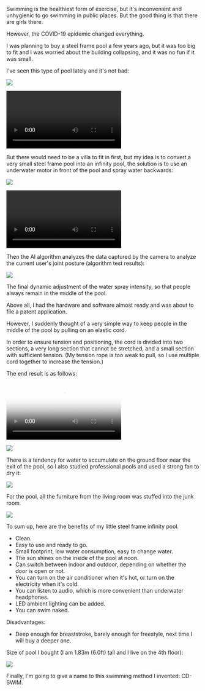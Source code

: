 
Swimming is the healthiest form of exercise, but it's inconvenient and unhygienic to go swimming in public places. But the good thing is that there are girls there.

However, the COVID-19 epidemic changed everything.

I was planning to buy a steel frame pool a few years ago, but it was too big to fit and I was worried about the building collapsing, and it was no fun if it was small.

I've seen this type of pool lately and it's not bad:

<img src="sub/target.jpg" style="max-width:100%">

<video src="sub/target.mp4" style="max-width:100%" controls></video>

But there would need to be a villa to fit in first, but my idea is to convert a very small steel frame pool into an infinity pool, the solution is to use an underwater motor in front of the pool and spray water backwards:

<img src="sub/motor.jpg" style="max-width:100%">

<video src="sub/motor.mp4" style="max-width:100%" controls></video>


Then the AI algorithm analyzes the data captured by the camera to analyze the current user's joint posture (algorithm test results):

<img src="sub/deep_learning.jpg" style="max-width:100%">


The final dynamic adjustment of the water spray intensity, so that people always remain in the middle of the pool.

Above all, I had the hardware and software almost ready and was about to file a patent application.

However, I suddenly thought of a very simple way to keep people in the middle of the pool by pulling on an elastic cord.

In order to ensure tension and positioning, the cord is divided into two sections, a very long section that cannot be stretched, and a small section with sufficient tension. (My tension rope is too weak to pull, so I use multiple cord together to increase the tension.)

The end result is as follows:

<video src="sub/final_sm.mp4" poster="sub/final_poster.jpg" style="max-width:100%" controls></video>

<img src="sub/final.jpg" style="max-width:100%">

There is a tendency for water to accumulate on the ground floor near the exit of the pool, so I also studied professional pools and used a strong fan to dry it:

<img src="sub/fan.jpg" style="max-width:100%">

For the pool, all the furniture from the living room was stuffed into the junk room.

<img src="sub/sundries.jpg" style="max-width:100%">

To sum up, here are the benefits of my little steel frame infinity pool.
 - Clean.
 - Easy to use and ready to go.
 - Small footprint, low water consumption, easy to change water.
 - The sun shines on the inside of the pool at noon.
 - Can switch between indoor and outdoor, depending on whether the door is open or not.
 - You can turn on the air conditioner when it's hot, or turn on the electricity when it's cold.
 - You can listen to audio, which is more convenient than underwater headphones.
 - LED ambient lighting can be added.
 - You can swim naked.

Disadvantages:
 - Deep enough for breaststroke, barely enough for freestyle, next time I will buy a deeper one.

Size of pool I bought (I am 1.83m (6.0ft) tall and I live on the 4th floor):

<img src="sub/size.jpg" style="max-width:100%">

Finally, I'm going to give a name to this swimming method I invented: CD-SWIM.
